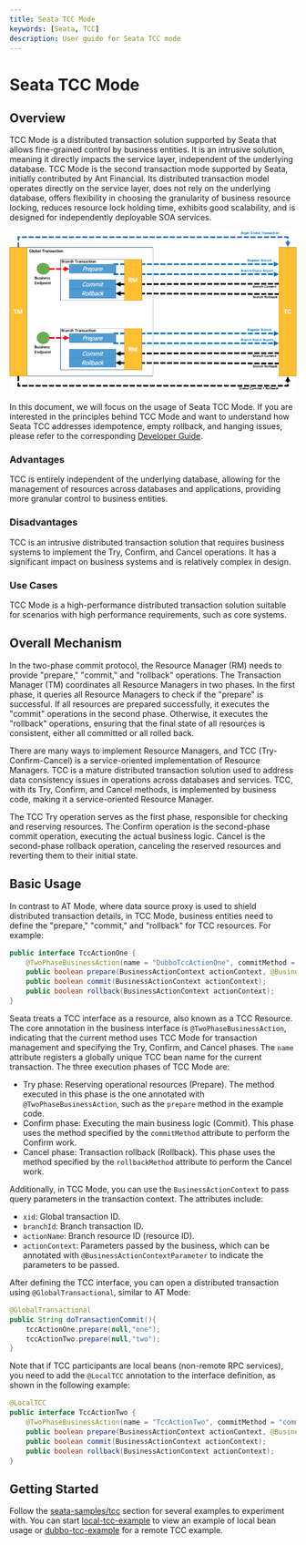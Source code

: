 ```yaml
---
title: Seata TCC Mode
keywords: [Seata, TCC]
description: User guide for Seata TCC mode
---
```


# Seata TCC Mode

## Overview

TCC Mode is a distributed transaction solution supported by Seata that allows fine-grained control by business entities. It is an intrusive solution, meaning it directly impacts the service layer, independent of the underlying database. TCC Mode is the second transaction mode supported by Seata, initially contributed by Ant Financial. Its distributed transaction model operates directly on the service layer, does not rely on the underlying database, offers flexibility in choosing the granularity of business resource locking, reduces resource lock holding time, exhibits good scalability, and is designed for independently deployable SOA services.

![Overview of a global transaction](/img/seata_tcc-1.png)

In this document, we will focus on the usage of Seata TCC Mode. If you are interested in the principles behind TCC Mode and want to understand how Seata TCC addresses idempotence, empty rollback, and hanging issues, please refer to the corresponding [Developer Guide](../../dev/mode/tcc-mode).

### Advantages

TCC is entirely independent of the underlying database, allowing for the management of resources across databases and applications, providing more granular control to business entities.

### Disadvantages

TCC is an intrusive distributed transaction solution that requires business systems to implement the Try, Confirm, and Cancel operations. It has a significant impact on business systems and is relatively complex in design.

### Use Cases

TCC Mode is a high-performance distributed transaction solution suitable for scenarios with high performance requirements, such as core systems.

## Overall Mechanism

In the two-phase commit protocol, the Resource Manager (RM) needs to provide "prepare," "commit," and "rollback" operations. The Transaction Manager (TM) coordinates all Resource Managers in two phases. In the first phase, it queries all Resource Managers to check if the "prepare" is successful. If all resources are prepared successfully, it executes the "commit" operations in the second phase. Otherwise, it executes the "rollback" operations, ensuring that the final state of all resources is consistent, either all committed or all rolled back.

There are many ways to implement Resource Managers, and TCC (Try-Confirm-Cancel) is a service-oriented implementation of Resource Managers. TCC is a mature distributed transaction solution used to address data consistency issues in operations across databases and services. TCC, with its Try, Confirm, and Cancel methods, is implemented by business code, making it a service-oriented Resource Manager.

The TCC Try operation serves as the first phase, responsible for checking and reserving resources. The Confirm operation is the second-phase commit operation, executing the actual business logic. Cancel is the second-phase rollback operation, canceling the reserved resources and reverting them to their initial state.

## Basic Usage

In contrast to AT Mode, where data source proxy is used to shield distributed transaction details, in TCC Mode, business entities need to define the "prepare," "commit," and "rollback" for TCC resources. For example:

```java
public interface TccActionOne {
    @TwoPhaseBusinessAction(name = "DubboTccActionOne", commitMethod = "commit", rollbackMethod = "rollback")
    public boolean prepare(BusinessActionContext actionContext, @BusinessActionContextParameter(paramName = "a") String a);
    public boolean commit(BusinessActionContext actionContext);
    public boolean rollback(BusinessActionContext actionContext);
}
```

Seata treats a TCC interface as a resource, also known as a TCC Resource. The core annotation in the business interface is `@TwoPhaseBusinessAction`, indicating that the current method uses TCC Mode for transaction management and specifying the Try, Confirm, and Cancel phases. The `name` attribute registers a globally unique TCC bean name for the current transaction. The three execution phases of TCC Mode are:

- Try phase: Reserving operational resources (Prepare). The method executed in this phase is the one annotated with `@TwoPhaseBusinessAction`, such as the `prepare` method in the example code.
- Confirm phase: Executing the main business logic (Commit). This phase uses the method specified by the `commitMethod` attribute to perform the Confirm work.
- Cancel phase: Transaction rollback (Rollback). This phase uses the method specified by the `rollbackMethod` attribute to perform the Cancel work.

Additionally, in TCC Mode, you can use the `BusinessActionContext` to pass query parameters in the transaction context. The attributes include:

- `xid`: Global transaction ID.
- `branchId`: Branch transaction ID.
- `actionName`: Branch resource ID (resource ID).
- `actionContext`: Parameters passed by the business, which can be annotated with `@BusinessActionContextParameter` to indicate the parameters to be passed.

After defining the TCC interface, you can open a distributed transaction using `@GlobalTransactional`, similar to AT Mode:

```java
@GlobalTransactional
public String doTransactionCommit(){
    tccActionOne.prepare(null,"one");
    tccActionTwo.prepare(null,"two");
}
```

Note that if TCC participants are local beans (non-remote RPC services), you need to add the `@LocalTCC` annotation to the interface definition, as shown in the following example:

```java
@LocalTCC
public interface TccActionTwo {
    @TwoPhaseBusinessAction(name = "TccActionTwo", commitMethod = "commit", rollbackMethod = "rollback")
    public boolean prepare(BusinessActionContext actionContext, @BusinessActionContextParameter(paramName = "a") String a);
    public boolean commit(BusinessActionContext actionContext);
    public boolean rollback(BusinessActionContext actionContext);
}
```

## Getting Started

Follow the [seata-samples/tcc](https://github.com/seata/seata-samples/tree/master/tcc) section for several examples to experiment with. You can start [local-tcc-example](https://github.com/seata/seata-samples/tree/master/tcc/local-tcc-sample) to view an example of local bean usage or [dubbo-tcc-example](https://github.com/seata/seata-samples/tree/master/tcc/local-tcc-sample) for a remote TCC example.
